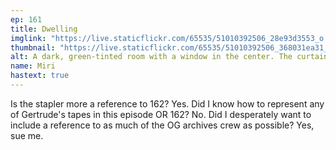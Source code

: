 ```yaml
---
ep: 161
title: Dwelling
imglink: "https://live.staticflickr.com/65535/51010392506_28e93d3553_o.jpg"
thumbnail: "https://live.staticflickr.com/65535/51010392506_368031ea31_q.jpg"
alt: A dark, green-tinted room with a window in the center. The curtains of the window billow outwards as if in a breeze. Outside the window, a giant green eye stares in. Its gaze is a visible searchlight, locked onto a tape recorder on a table beneath the window. Coming from the tape recorder are two little bubbles, one of a cake and one of a stapler.
name: Miri
hastext: true
---
```

Is the stapler more a reference to 162? Yes. Did I know how to represent any of Gertrude's tapes in this episode OR 162? No. Did I desperately want to include a reference to as much of the OG archives crew as possible? Yes, sue me.